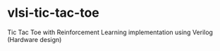 # vlsi-tic-tac-toe
Tic Tac Toe with Reinforcement Learning implementation using Verilog (Hardware design) 
